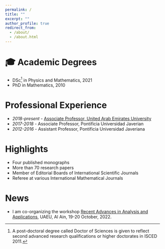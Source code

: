 ```yaml
---
permalink: /
title: ""
excerpt: ""
author_profile: true
redirect_from: 
  - /about/
  - /about.html
---
```


🎓 Academic Degrees
======
- DSc[^1] in Physics and Mathematics, 2021
- PhD in Mathematics, 2010

[^1]: A post-doctoral degree called Doctor of Sciences is given to reflect second advanced research qualifications or higher doctorates in ISCED 2011.


Professional Experience
====== 
- *2018-present* - [Associate Professor, United Arab Emirates University](https://cos.uaeu.ac.ae/en/profile.shtml?email=Rafeiro@uaeu.ac.ae)
- *2017-2018* - Associate Professor, Pontificia Universidad Javerian
- *2012-2016* - Assistant Professor, Pontificia Universidad Javeriana

Highlights
======
- Four published monographs
- More than 70 research papers
- Member of Editorial Boards of International Scientific Journals
- Referee at various International Mathematical Journals

News
======
 - I am co-organizing the workshop [Recent Advances in Analysis and Applications](https://conferences.uaeu.ac.ae/raaa2022/en/), UAEU, Al Ain, 19-20 October, 2022.

